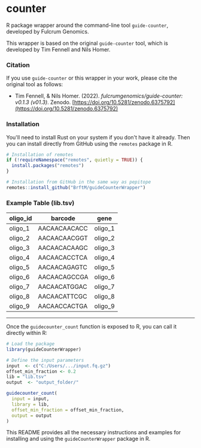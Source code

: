 # counter
R package wrapper around the command-line tool `guide-counter`, developed by Fulcrum Genomics.

This wrapper is based on the original `guide-counter` tool, which is developed by Tim Fennell and Nils Homer.

### Citation

If you use `guide-counter` or this wrapper in your work, please cite the original tool as follows:

- Tim Fennell, & Nils Homer. (2022). *fulcrumgenomics/guide-counter: v0.1.3 (v01.3)*. Zenodo. [https://doi.org/10.5281/zenodo.6375792](https://doi.org/10.5281/zenodo.6375792)

### Installation

You'll need to install Rust on your system if you don't have it already. Then you can install directly from GitHub using the `remotes` package in R.

```r
# Installation of remotes
if (!requireNamespace("remotes", quietly = TRUE)) {
  install.packages("remotes")
}

# Installation from GitHub in the same way as pepitope
remotes::install_github("BrftM/guideCounterWrapper")
```
### Example Table (lib.tsv)

| oligo_id | barcode          | gene     |
|----------|------------------|----------|
| oligo_1  | AACAACAACACC     | oligo_1  |
| oligo_2  | AACAACAACGGT     | oligo_2  |
| oligo_3  | AACAACACAAGC     | oligo_3  |
| oligo_4  | AACAACACCTCA     | oligo_4  |
| oligo_5  | AACAACAGAGTC     | oligo_5  |
| oligo_6  | AACAACAGCCGA     | oligo_6  |
| oligo_7  | AACAACATGGAC     | oligo_7  |
| oligo_8  | AACAACATTCGC     | oligo_8  |
| oligo_9  | AACAACCACTGA     | oligo_9  |

---

Once the `guidecounter_count` function is exposed to R, you can call it directly within R:

```r
# Load the package
library(guideCounterWrapper)

# Define the input parameters
input  <- c("C:/Users/.../input.fq.gz")
offset_min_fraction <- 0.2
lib = "lib.tsv"
output  <- "output_folder/"

guidecounter_count(
  input = input,
  library = lib,
  offset_min_fraction = offset_min_fraction,
  output = output
)
```
This README provides all the necessary instructions and examples for installing and using the `guideCounterWrapper` package in R.